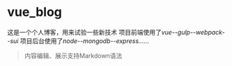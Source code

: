 # vue_blog
这是一个个人博客，用来试验一些新技术
项目前端使用了*vue--gulp--webpack--sui*
项目后台使用了*node--mongodb--express……*
> 内容编辑、展示支持Markdown语法

